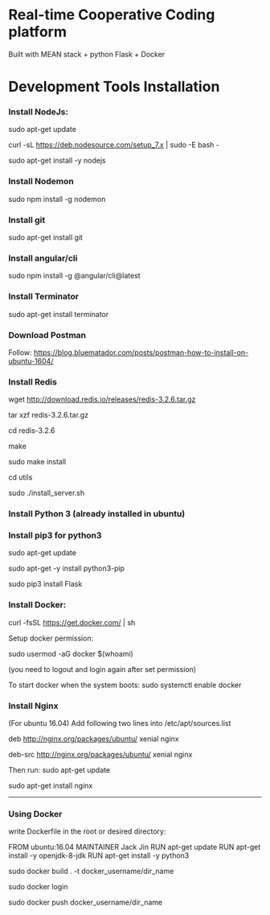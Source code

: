 # Real-time Cooperative Coding platform
Built with MEAN stack + python Flask + Docker

# Development Tools Installation

### Install NodeJs:

sudo apt-get update

curl -sL https://deb.nodesource.com/setup_7.x | sudo -E bash -

sudo apt-get install -y nodejs

### Install Nodemon

sudo npm install -g nodemon

### Install git

sudo apt-get install git

### Install angular/cli

sudo npm install -g @angular/cli@latest

### Install Terminator

sudo apt-get install terminator

### Download Postman
Follow: https://blog.bluematador.com/posts/postman-how-to-install-on-ubuntu-1604/

### Install Redis

wget http://download.redis.io/releases/redis-3.2.6.tar.gz

tar xzf redis-3.2.6.tar.gz

cd redis-3.2.6

make

sudo make install

cd utils

sudo ./install_server.sh

### Install Python 3 (already installed in ubuntu)

### Install pip3 for python3
sudo apt-get update

sudo apt-get -y install python3-pip

sudo pip3 install Flask

### Install Docker:
curl -fsSL https://get.docker.com/ | sh

Setup docker permission:

sudo usermod -aG docker $(whoami)

(you need to logout and login again after set permission)

To start docker when the system boots: sudo systemctl enable docker

### Install Nginx
(For ubuntu 16.04) Add following two lines into /etc/apt/sources.list

deb http://nginx.org/packages/ubuntu/ xenial nginx

deb-src http://nginx.org/packages/ubuntu/ xenial nginx


Then run:
sudo apt-get update

sudo apt-get install nginx

-----------------------------------------------------------------------------------

### Using Docker

write Dockerfile in the root or desired directory:

FROM ubuntu:16.04
MAINTAINER Jack Jin
RUN apt-get update
RUN apt-get install -y openjdk-8-jdk
RUN apt-get install -y python3

sudo docker build . -t docker_username/dir_name

sudo docker login

sudo docker push docker_username/dir_name
